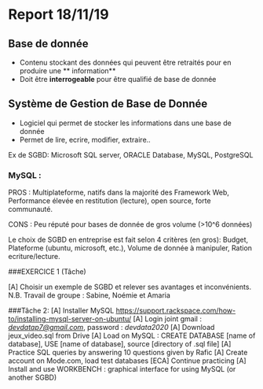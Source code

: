 # Report 18/11/19

## Base de donnée

* Contenu stockant des données qui peuvent être retraités pour en produire une ** information** 
* Doit être **interrogeable** pour être qualifié de base de donnée

## Système de Gestion de Base de Donnée

* Logiciel qui permet de stocker les informations dans une base de donnée
* Permet de lire, ecrire, modifier, extraire..

Ex de SGBD: Microsoft SQL server, ORACLE Database, MySQL, PostgreSQL

### MySQL :

 PROS : Multiplateforme, natifs dans la majorité des Framework Web, Performance élevée en restitution (lecture), open source, forte communauté.

 CONS : Peu réputé pour bases de donnée de gros volume (>10^6 données)

Le choix de SGBD en entreprise est fait selon 4 critères (en gros):
Budget, Plateforme (ubuntu, microsoft, etc.), Volume de donnée à manipuler, Ration ecriture/lecture.


###EXERCICE 1 (Tâche)

[A] Choisir un exemple de SGBD et relever ses avantages et inconvénients.
N.B. Travail de groupe : Sabine, Noémie et Amaria

###Tâche 2:
[A] Installer MySQL  https://support.rackspace.com/how-to/installing-mysql-server-on-ubuntu/
[A] Login joint gmail : *devdatap7@gmail.com*, password : *devdata2020*
[A] Download jeux_video.sql from Drive
[A] Load on MySQL : CREATE DATABASE [name of database], USE [name of database], source [directory of .sql file]
[A] Practice SQL queries by answering 10 questions given by Rafic
[A] Create account on Mode.com, load test databases
[ECA] Continue practicing
[A] Install and use WORKBENCH : graphical interface for using MySQL (or another SGBD)
		   		   
